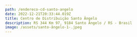 ```yaml
---
path: /endereco-cd-santo-angelo
date: 2022-12-21T20:33:44.019Z
title: Centro de Distribuição Santo Ângelo
description: RS 344 Km 97, 9184 Santo Ângelo / RS - Brasil
image: /assets/santo-ângelo-1-.jpeg
---
```

